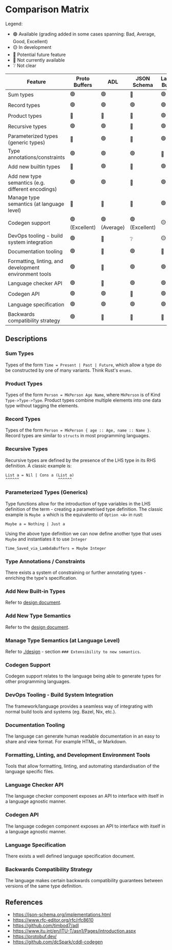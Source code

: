 <!-- markdownlint-disable-file -->

# Comparison Matrix

Legend:

- 🟢 Available (grading added in some cases spanning: Bad, Average, Good, Excellent)
- 🟡 In development
- 🔵 Potential future feature
- 🔴 Not currently available
- ❔ Not clear

| **Feature**                                            | **Proto Buffers** | **ADL**      | **JSON Schema** | **Lambda Buffers** | **CDDL** | **ASN.1**    |
|--------------------------------------------------------|-------------------|--------------|-----------------|--------------------|----------|--------------|
| Sum types                                              | 🟢                | 🟢           | 🔴              | 🟢                 | 🟢       | 🟢           |
| Record types                                           | 🟢                | 🟢           | 🟢              | 🟢                 | 🟢       | 🟢           |
| Product types                                          | 🔴                | 🔴           | 🔴              | 🟢                 | ❔       | 🔴           |
| Recursive types                                        | 🟢                | 🟢           | 🔴              | 🟢                 | 🟢       | ❔           |
| Parameterized types (generic types)                    | 🔴                | 🟢           | 🔴              | 🟢                 | 🟢       | 🔴           |
| Type annotations/constraints                           | 🟢                | 🟢           | 🟢              | 🔵                 | 🟢       | 🟢           |
| Add new builtin types                                  | 🔴                | 🟢           | 🔴              | 🟢                 | 🔴       | 🔴           |
| Add new type semantics (e.g. different encodings)      | 🟢                | 🟢           | 🔴              | 🟢                 | 🔴       | 🟢           |
| Manage type semantics (at language level)              | 🔴                | 🔴           | 🔴              | 🟢                 | 🔴       | 🔴           |
| Codegen support                                        | 🟢 (Excellent)    | 🟢 (Average) | 🟢 (Excellent)  | 🟡                 | 🟢 (Bad) | 🟢 (Average) |
| DevOps tooling - build system integration              | 🟢                | 🔴           | ❔              | 🟡                 | 🔴       | 🔴           |
| Documentation tooling                                  | 🟢                | 🔴           | 🟢              | 🔵                 | 🔴       | ❔           |
| Formatting, linting, and development environment tools | 🟢                | 🔴           | 🟢              | 🟢                 | 🔴       | 🔴           |
| Language checker API                                   | 🟢                | 🔴           | 🟢              | 🟢                 | 🔴       | 🔴           |
| Codegen API                                            | 🟢                | 🟢           | 🔴              | 🟢                 | 🔴       | 🔴           |
| Language specification                                 | 🟢                | 🟢           | 🟢              | 🟢                 | 🟢       | 🟢           |
| Backwards compatibility strategy                       | 🟢                | 🔴           | 🔴              | 🔴                 | 🔴       | 🔴           |

## Descriptions

### Sum Types

Types of the form `Time = Present | Past | Future`, which allow a type do be
constructed by one of many variants. Think Rust's `enums`.

### Product Types

Types of the form `Person = MkPerson Age Name`, where `MkPerson` is of Kind
`Type->Type->Type`. Product types combine multiple elements into one data type
without tagging the elements.

### Record Types

Types of the form `Person = MkPerson { age :: Age, name :: Name }`. Record types
are similar to `structs` in most programming languages.

### Recursive Types

Recursive types are defined by the presence of the LHS type in its RHS
definition. A classic example is:

```text
List a = Nil | Cons a (List a)
^^^^^^                 ^^^^^^
```

### Parameterized Types (Generics)

Type functions allow for the introduction of type variables in the LHS definition
of the term - creating a parametrised type definition. The classic example is
`Maybe a` which is the equivalento of `Option <A>` in rust:

```text
Maybe a = Nothing | Just a
```

Using the above type definition we can now define another type that uses `Maybe`
and instantiates it to use `Integer`

```text
Time_Saved_via_LambdaBuffers = Maybe Integer
```

### Type Annotations / Constraints

There exists a system of constraining or further annotating types - enriching
the type's specification.

### Add New Built-in Types

Refer to [design document](design.md#extensible-to-new-types).

### Add New Type Semantics

Refer to the [design document](design.md#extensible-to-new-semantics).

### Manage Type Semantics (at Language Level)

Refer to [./design](./design.md) - section `### Extensibility to new semantics`.

### Codegen Support

Codegen support relates to the language being able to generate types for other
programming languages.

### DevOps Tooling - Build System Integration

The framework/language provides a seamless way of integrating with normal build
tools and systems (eg. Bazel, Nix, etc.).

### Documentation Tooling

The language can generate human readable documentation in an easy to share and
view format. For example HTML, or Markdown.

### Formatting, Linting, and Development Environment Tools

Tools that allow formatting, linting, and automating standardisation of the
language specific files.

### Language Checker API

The language checker component exposes an API to interface with itself in a
language agnostic manner.

### Codegen API 

The language codegen component exposes an API to interface with itself in a
language agnostic manner.

### Language Specification

There exists a well defined language specification document. 

### Backwards Compatibility Strategy

The language makes certain backwards compatibility guarantees between versions of
the same type definition.

## References

- https://json-schema.org/implementations.html
- https://www.rfc-editor.org/rfc/rfc8610
- https://github.com/timbod7/adl
- https://www.itu.int/en/ITU-T/asn1/Pages/introduction.aspx
- https://protobuf.dev/
- https://github.com/dcSpark/cddl-codegen
